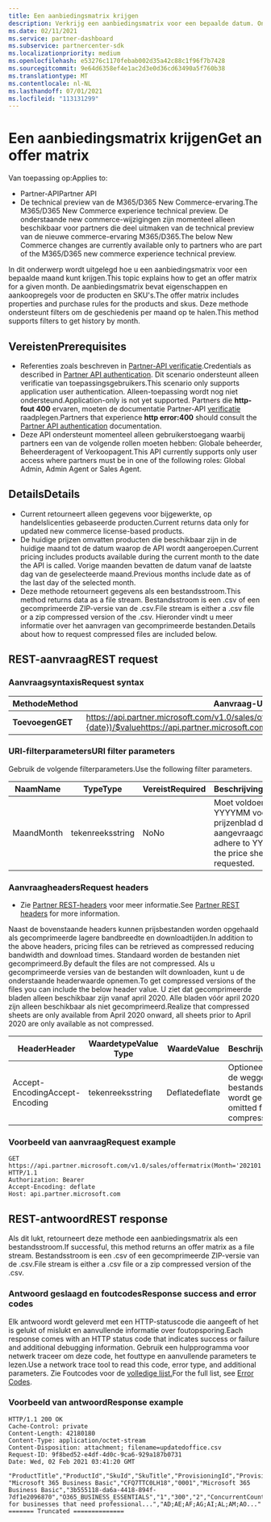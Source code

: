 ```yaml
---
title: Een aanbiedingsmatrix krijgen
description: Verkrijg een aanbiedingsmatrix voor een bepaalde datum. Ondersteunt filters om de geschiedenis per maand op te halen.
ms.date: 02/11/2021
ms.service: partner-dashboard
ms.subservice: partnercenter-sdk
ms.localizationpriority: medium
ms.openlocfilehash: e53276c1170febab002d35a42c88c1f96f7b7428
ms.sourcegitcommit: 9e64d6358ef4e1ac2d3e0d36cd63490a5f760b38
ms.translationtype: MT
ms.contentlocale: nl-NL
ms.lasthandoff: 07/01/2021
ms.locfileid: "113131299"
---
```

# <a name="get-an-offer-matrix"></a><span data-ttu-id="1fbd0-104">Een aanbiedingsmatrix krijgen</span><span class="sxs-lookup"><span data-stu-id="1fbd0-104">Get an offer matrix</span></span>

<span data-ttu-id="1fbd0-105">Van toepassing op:</span><span class="sxs-lookup"><span data-stu-id="1fbd0-105">Applies to:</span></span>

- <span data-ttu-id="1fbd0-106">Partner-API</span><span class="sxs-lookup"><span data-stu-id="1fbd0-106">Partner API</span></span>
- <span data-ttu-id="1fbd0-107">De technical preview van de M365/D365 New Commerce-ervaring.</span><span class="sxs-lookup"><span data-stu-id="1fbd0-107">The M365/D365 New Commerce experience technical preview.</span></span> <span data-ttu-id="1fbd0-108">De onderstaande new commerce-wijzigingen zijn momenteel alleen beschikbaar voor partners die deel uitmaken van de technical preview van de nieuwe commerce-ervaring M365/D365.</span><span class="sxs-lookup"><span data-stu-id="1fbd0-108">The below New Commerce changes are currently available only to partners who are part of the M365/D365 new commerce experience technical preview.</span></span>

<span data-ttu-id="1fbd0-109">In dit onderwerp wordt uitgelegd hoe u een aanbiedingsmatrix voor een bepaalde maand kunt krijgen.</span><span class="sxs-lookup"><span data-stu-id="1fbd0-109">This topic explains how to get an offer matrix for a given month.</span></span> <span data-ttu-id="1fbd0-110">De aanbiedingsmatrix bevat eigenschappen en aankoopregels voor de producten en SKU's.</span><span class="sxs-lookup"><span data-stu-id="1fbd0-110">The offer matrix includes properties and purchase rules for the products and skus.</span></span> <span data-ttu-id="1fbd0-111">Deze methode ondersteunt filters om de geschiedenis per maand op te halen.</span><span class="sxs-lookup"><span data-stu-id="1fbd0-111">This method supports filters to get history by month.</span></span>

## <a name="prerequisites"></a><span data-ttu-id="1fbd0-112">Vereisten</span><span class="sxs-lookup"><span data-stu-id="1fbd0-112">Prerequisites</span></span>

- <span data-ttu-id="1fbd0-113">Referenties zoals beschreven in [Partner-API verificatie](api-authentication.md).</span><span class="sxs-lookup"><span data-stu-id="1fbd0-113">Credentials as described in [Partner API authentication](api-authentication.md).</span></span> <span data-ttu-id="1fbd0-114">Dit scenario ondersteunt alleen verificatie van toepassingsgebruikers.</span><span class="sxs-lookup"><span data-stu-id="1fbd0-114">This scenario only supports application user authentication.</span></span> <span data-ttu-id="1fbd0-115">Alleen-toepassing wordt nog niet ondersteund.</span><span class="sxs-lookup"><span data-stu-id="1fbd0-115">Application-only is not yet supported.</span></span> <span data-ttu-id="1fbd0-116">Partners die **http-fout 400** ervaren, moeten de documentatie Partner-API [verificatie](api-authentication.md) raadplegen.</span><span class="sxs-lookup"><span data-stu-id="1fbd0-116">Partners that experience **http error:400** should consult the [Partner API authentication](api-authentication.md) documentation.</span></span>
- <span data-ttu-id="1fbd0-117">Deze API ondersteunt momenteel alleen gebruikerstoegang waarbij partners een van de volgende rollen moeten hebben: Globale beheerder, Beheerderagent of Verkoopagent.</span><span class="sxs-lookup"><span data-stu-id="1fbd0-117">This API currently supports only user access where partners must be in one of the following roles: Global Admin, Admin Agent or Sales Agent.</span></span>

## <a name="details"></a><span data-ttu-id="1fbd0-118">Details</span><span class="sxs-lookup"><span data-stu-id="1fbd0-118">Details</span></span>

- <span data-ttu-id="1fbd0-119">Current retourneert alleen gegevens voor bijgewerkte, op handelslicenties gebaseerde producten.</span><span class="sxs-lookup"><span data-stu-id="1fbd0-119">Current returns data only for updated new commerce license-based products.</span></span>
- <span data-ttu-id="1fbd0-120">De huidige prijzen omvatten producten die beschikbaar zijn in de huidige maand tot de datum waarop de API wordt aangeroepen.</span><span class="sxs-lookup"><span data-stu-id="1fbd0-120">Current pricing includes products available during the current month to the date the API is called.</span></span> <span data-ttu-id="1fbd0-121">Vorige maanden bevatten de datum vanaf de laatste dag van de geselecteerde maand.</span><span class="sxs-lookup"><span data-stu-id="1fbd0-121">Previous months include date as of the last day of the selected month.</span></span>
- <span data-ttu-id="1fbd0-122">Deze methode retourneert gegevens als een bestandsstroom.</span><span class="sxs-lookup"><span data-stu-id="1fbd0-122">This method returns data as a file stream.</span></span> <span data-ttu-id="1fbd0-123">Bestandsstroom is een .csv of een gecomprimeerde ZIP-versie van de .csv.</span><span class="sxs-lookup"><span data-stu-id="1fbd0-123">File stream is either a .csv file or a zip compressed version of the .csv.</span></span> <span data-ttu-id="1fbd0-124">Hieronder vindt u meer informatie over het aanvragen van gecomprimeerde bestanden.</span><span class="sxs-lookup"><span data-stu-id="1fbd0-124">Details about how to request compressed files are included below.</span></span>

## <a name="rest-request"></a><span data-ttu-id="1fbd0-125">REST-aanvraag</span><span class="sxs-lookup"><span data-stu-id="1fbd0-125">REST request</span></span>

### <a name="request-syntax"></a><span data-ttu-id="1fbd0-126">Aanvraagsyntaxis</span><span class="sxs-lookup"><span data-stu-id="1fbd0-126">Request syntax</span></span>

| <span data-ttu-id="1fbd0-127">Methode</span><span class="sxs-lookup"><span data-stu-id="1fbd0-127">Method</span></span>   | <span data-ttu-id="1fbd0-128">Aanvraag-URI</span><span class="sxs-lookup"><span data-stu-id="1fbd0-128">Request URI</span></span>                                                                                                 |
|----------|-------------------------------------------------------------------------------------------------------------|
| <span data-ttu-id="1fbd0-129">**Toevoegen**</span><span class="sxs-lookup"><span data-stu-id="1fbd0-129">**GET**</span></span> | <span data-ttu-id="1fbd0-130"> https://api.partner.microsoft.com/v1.0/sales/offermatrix(Month={date})/$value</span><span class="sxs-lookup"><span data-stu-id="1fbd0-130">https://api.partner.microsoft.com/v1.0/sales/offermatrix(Month='{date}')/$value</span></span> |

### <a name="uri-filter-parameters"></a><span data-ttu-id="1fbd0-131">URI-filterparameters</span><span class="sxs-lookup"><span data-stu-id="1fbd0-131">URI filter parameters</span></span>

<span data-ttu-id="1fbd0-132">Gebruik de volgende filterparameters.</span><span class="sxs-lookup"><span data-stu-id="1fbd0-132">Use the following filter parameters.</span></span>

| <span data-ttu-id="1fbd0-133">Naam</span><span class="sxs-lookup"><span data-stu-id="1fbd0-133">Name</span></span>                   | <span data-ttu-id="1fbd0-134">Type</span><span class="sxs-lookup"><span data-stu-id="1fbd0-134">Type</span></span>     | <span data-ttu-id="1fbd0-135">Vereist</span><span class="sxs-lookup"><span data-stu-id="1fbd0-135">Required</span></span> | <span data-ttu-id="1fbd0-136">Beschrijving</span><span class="sxs-lookup"><span data-stu-id="1fbd0-136">Description</span></span>                                                     |
|------------------------|----------|----------|-----------------------------------------------------------------|
|<span data-ttu-id="1fbd0-137">Maand</span><span class="sxs-lookup"><span data-stu-id="1fbd0-137">Month</span></span>| <span data-ttu-id="1fbd0-138">tekenreeks</span><span class="sxs-lookup"><span data-stu-id="1fbd0-138">string</span></span>   | <span data-ttu-id="1fbd0-139">No</span><span class="sxs-lookup"><span data-stu-id="1fbd0-139">No</span></span> | <span data-ttu-id="1fbd0-140">Moet voldoen aan YYYYMM voor het prijzenblad dat wordt aangevraagd.</span><span class="sxs-lookup"><span data-stu-id="1fbd0-140">Must adhere to YYYYMM for the price sheet being requested.</span></span> |

### <a name="request-headers"></a><span data-ttu-id="1fbd0-141">Aanvraagheaders</span><span class="sxs-lookup"><span data-stu-id="1fbd0-141">Request headers</span></span>

- <span data-ttu-id="1fbd0-142">Zie [Partner REST-headers](headers.md) voor meer informatie.</span><span class="sxs-lookup"><span data-stu-id="1fbd0-142">See [Partner REST headers](headers.md) for more information.</span></span>

<span data-ttu-id="1fbd0-143">Naast de bovenstaande headers kunnen prijsbestanden worden opgehaald als gecomprimeerde lagere bandbreedte en downloadtijden.</span><span class="sxs-lookup"><span data-stu-id="1fbd0-143">In addition to the above headers, pricing files can be retrieved as compressed reducing bandwidth and download times.</span></span> <span data-ttu-id="1fbd0-144">Standaard worden de bestanden niet gecomprimeerd.</span><span class="sxs-lookup"><span data-stu-id="1fbd0-144">By default the files are not compressed.</span></span> <span data-ttu-id="1fbd0-145">Als u gecomprimeerde versies van de bestanden wilt downloaden, kunt u de onderstaande headerwaarde opnemen.</span><span class="sxs-lookup"><span data-stu-id="1fbd0-145">To get compressed versions of the files you can include the below header value.</span></span> <span data-ttu-id="1fbd0-146">U ziet dat gecomprimeerde bladen alleen beschikbaar zijn vanaf april 2020. Alle bladen vóór april 2020 zijn alleen beschikbaar als niet gecomprimeerd.</span><span class="sxs-lookup"><span data-stu-id="1fbd0-146">Realize that compressed sheets are only available from April 2020 onward, all sheets prior to April 2020 are only available as not compressed.</span></span>

| <span data-ttu-id="1fbd0-147">Header</span><span class="sxs-lookup"><span data-stu-id="1fbd0-147">Header</span></span>                   | <span data-ttu-id="1fbd0-148">Waardetype</span><span class="sxs-lookup"><span data-stu-id="1fbd0-148">Value Type</span></span>     | <span data-ttu-id="1fbd0-149">Waarde</span><span class="sxs-lookup"><span data-stu-id="1fbd0-149">Value</span></span> | <span data-ttu-id="1fbd0-150">Beschrijving</span><span class="sxs-lookup"><span data-stu-id="1fbd0-150">Description</span></span>                                                     |
|------------------------|----------|----------|-----------------------------------------------------------------|
|<span data-ttu-id="1fbd0-151">Accept-Encoding</span><span class="sxs-lookup"><span data-stu-id="1fbd0-151">Accept-Encoding</span></span>| <span data-ttu-id="1fbd0-152">tekenreeks</span><span class="sxs-lookup"><span data-stu-id="1fbd0-152">string</span></span>   | <span data-ttu-id="1fbd0-153">Deflate</span><span class="sxs-lookup"><span data-stu-id="1fbd0-153">deflate</span></span>| <span data-ttu-id="1fbd0-154">Optioneel.</span><span class="sxs-lookup"><span data-stu-id="1fbd0-154">Optional.</span></span> <span data-ttu-id="1fbd0-155">Als de weggelaten bestandsstroom niet wordt gecomprimeerd.</span><span class="sxs-lookup"><span data-stu-id="1fbd0-155">If omitted file stream is not compressed.</span></span>       |

### <a name="request-example"></a><span data-ttu-id="1fbd0-156">Voorbeeld van aanvraag</span><span class="sxs-lookup"><span data-stu-id="1fbd0-156">Request example</span></span>

```http
GET https://api.partner.microsoft.com/v1.0/sales/offermatrix(Month='202101')/$value HTTP/1.1
Authorization: Bearer
Accept-Encoding: deflate
Host: api.partner.microsoft.com

```

## <a name="rest-response"></a><span data-ttu-id="1fbd0-157">REST-antwoord</span><span class="sxs-lookup"><span data-stu-id="1fbd0-157">REST response</span></span>

<span data-ttu-id="1fbd0-158">Als dit lukt, retourneert deze methode een aanbiedingsmatrix als een bestandsstroom.</span><span class="sxs-lookup"><span data-stu-id="1fbd0-158">If successful, this method returns an offer matrix as a file stream.</span></span> <span data-ttu-id="1fbd0-159">Bestandsstroom is een .csv of een gecomprimeerde ZIP-versie van de .csv.</span><span class="sxs-lookup"><span data-stu-id="1fbd0-159">File stream is either a .csv file or a zip compressed version of the .csv.</span></span>

### <a name="response-success-and-error-codes"></a><span data-ttu-id="1fbd0-160">Antwoord geslaagd en foutcodes</span><span class="sxs-lookup"><span data-stu-id="1fbd0-160">Response success and error codes</span></span>

<span data-ttu-id="1fbd0-161">Elk antwoord wordt geleverd met een HTTP-statuscode die aangeeft of het is gelukt of mislukt en aanvullende informatie over foutopsporing.</span><span class="sxs-lookup"><span data-stu-id="1fbd0-161">Each response comes with an HTTP status code that indicates success or failure and additional debugging information.</span></span> <span data-ttu-id="1fbd0-162">Gebruik een hulpprogramma voor netwerk traceer om deze code, het fouttype en aanvullende parameters te lezen.</span><span class="sxs-lookup"><span data-stu-id="1fbd0-162">Use a network trace tool to read this code, error type, and additional parameters.</span></span> <span data-ttu-id="1fbd0-163">Zie Foutcodes voor de [volledige lijst.](error-codes.md)</span><span class="sxs-lookup"><span data-stu-id="1fbd0-163">For the full list, see [Error Codes](error-codes.md).</span></span>

### <a name="response-example"></a><span data-ttu-id="1fbd0-164">Voorbeeld van antwoord</span><span class="sxs-lookup"><span data-stu-id="1fbd0-164">Response example</span></span>

``` http
HTTP/1.1 200 OK
Cache-Control: private
Content-Length: 42180180
Content-Type: application/octet-stream
Content-Disposition: attachment; filename=updatedoffice.csv
Request-ID: 9f8bed52-e4df-4d0c-9ca6-929a187b0731
Date: Wed, 02 Feb 2021 03:41:20 GMT

"ProductTitle","ProductId","SkuId","SkuTitle","ProvisioningId","ProvisioningString","MinLicenses","MaxLicenses","AssetOwnershipLimit","AssetOwnershipLimitType","ProductSkuPreRequisites","ProductSkuConversion","Description","AllowedCountries" 
"Microsoft 365 Business Basic","CFQ7TTC0LH18","0001","Microsoft 365 Business Basic","3b555118-da6a-4418-894f-7df1e2096870","O365_BUSINESS_ESSENTIALS","1","300","2","ConcurrentCount","","CFQ7TTC0LDPB/0001,CFQ7TTC0LF8Q/0001","Best for businesses that need professional...","AD;AE;AF;AG;AI;AL;AM;AO..."
======= Truncated ==============

```
